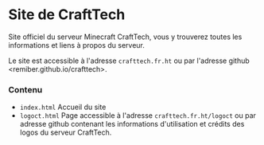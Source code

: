 # Site de CraftTech
Site officiel du serveur Minecraft CraftTech, vous y trouverez toutes les informations et liens à propos du serveur.

Le site est accessible à l'adresse `crafttech.fr.ht` ou par l'adresse github <remiber.github.io/crafttech>.

### Contenu
* `index.html` Accueil du site
* `logoct.html` Page accessible à l'adresse `crafttech.fr.ht/logoct` ou par adresse github contenant les informations d'utilisation et crédits des logos du serveur CraftTech.
